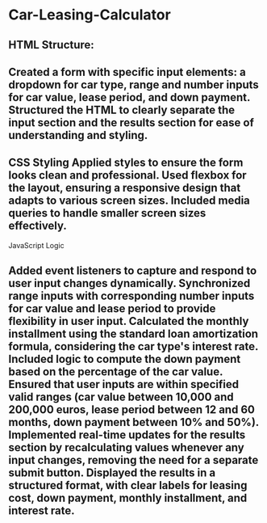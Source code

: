 # Car-Leasing-Calculator

HTML Structure:
-------------------------------------------------------------------------------------------------------------------------------------------
Created a form with specific input elements: a dropdown for car type, range and number inputs for car value, lease period, and down payment.
Structured the HTML to clearly separate the input section and the results section for ease of understanding and styling.
-------------------------------------------------------------------------------------------------------------------------------------------
CSS Styling
Applied styles to ensure the form looks clean and professional.
Used flexbox for the layout, ensuring a responsive design that adapts to various screen sizes.
Included media queries to handle smaller screen sizes effectively.
-------------------------------------------------------------------------------------------------------------------------------------------
JavaScript Logic

Added event listeners to capture and respond to user input changes dynamically.
Synchronized range inputs with corresponding number inputs for car value and lease period to provide flexibility in user input.
Calculated the monthly installment using the standard loan amortization formula, considering the car type's interest rate.
Included logic to compute the down payment based on the percentage of the car value.
Ensured that user inputs are within specified valid ranges (car value between 10,000 and 200,000 euros, lease period between 12 and 60 months, down payment between 10% and 50%).
Implemented real-time updates for the results section by recalculating values whenever any input changes, removing the need for a separate submit button.
Displayed the results in a structured format, with clear labels for leasing cost, down payment, monthly installment, and interest rate.
-------------------------------------------------------------------------------------------------------------------------------------------
